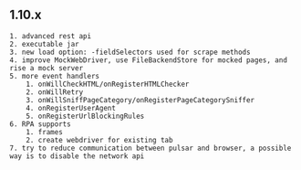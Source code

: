 ## 1.10.x

    1. advanced rest api
    2. executable jar
    3. new load option: -fieldSelectors used for scrape methods
    4. improve MockWebDriver, use FileBackendStore for mocked pages, and rise a mock server
    5. more event handlers
        1. onWillCheckHTML/onRegisterHTMLChecker
        2. onWillRetry
        3. onWillSniffPageCategory/onRegisterPageCategorySniffer
        4. onRegisterUserAgent
        5. onRegisterUrlBlockingRules
    6. RPA supports
        1. frames
        2. create webdriver for existing tab
    7. try to reduce communication between pulsar and browser, a possible way is to disable the network api
